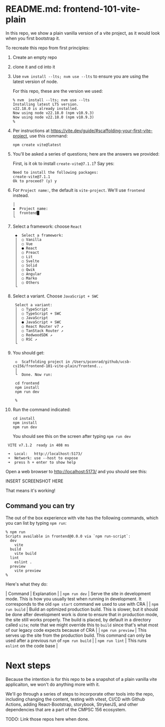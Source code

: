 # README.md: frontend-101-vite-plain

In this repo, we show a plain vanilla version of a vite project,
as it would look when you first bootstrap it.

To recreate this repo from first principles:

1. Create an empty repo
2. clone it and cd into it
3. Use `nvm install --lts; nvm use --lts` to ensure you are using
   the latest version of node.

   For this repo, these are the version we used:
   ```
   % nvm  install --lts; nvm use --lts
   Installing latest LTS version.
   v22.18.0 is already installed.
   Now using node v22.18.0 (npm v10.9.3)
   Now using node v22.18.0 (npm v10.9.3)
   % 
   ```
4. Per instructions at <https://vite.dev/guide/#scaffolding-your-first-vite-project>, use this command:

   ```
   npm create vite@latest          
   ```


5. You'll be asked a series of questions; here are the
   answers we provided:

   First, is it ok to install `create-vite@7.1.1`? Say yes:
   ```
   Need to install the following packages:
   create-vite@7.1.1
   Ok to proceed? (y) y
   ```

6. For `Project name:`, the default is `vite-project`.  We'll use
   `frontend` instead.  
 
   ```
   │
   ◆  Project name:
   │  frontend█
   └
   ```

7. Select a framework: choose `React`

   ```
    ◆  Select a framework:
    │  ○ Vanilla
    │  ○ Vue
    │  ● React
    │  ○ Preact
    │  ○ Lit
    │  ○ Svelte
    │  ○ Solid
    │  ○ Qwik
    │  ○ Angular
    │  ○ Marko
    │  ○ Others
    └
   ```

8. Select a variant.  Choose    `JavaScript + SWC`

   ```
    Select a variant:
    │  ○ TypeScript
    │  ○ TypeScript + SWC
    │  ○ JavaScript
    │  ● JavaScript + SWC
    │  ○ React Router v7 ↗
    │  ○ TanStack Router ↗
    │  ○ RedwoodSDK ↗
    │  ○ RSC ↗
    └
   ```

9. You should get:
   ```
    ◇  Scaffolding project in /Users/pconrad/github/ucsb-cs156/frontend-101-vite-plain/frontend...
    │
    └  Done. Now run:

    cd frontend
    npm install
    npm run dev

    %
   ``` 

10. Run the command indicated: 
    
    ```
    cd install
    npm install
    npm run dev
    ```

    You should see this on the screen after typing `npm run dev`


   ```
    VITE v7.1.2  ready in 408 ms

    ➜  Local:   http://localhost:5173/
    ➜  Network: use --host to expose
    ➜  press h + enter to show help
   ```

   Open a web browser to <http://localhost:5173/> and you should see this:

   INSERT SCREENSHOT HERE

   That means it's working!

## Command you can try

The out of the box experience with vite has the following commands, which you can list by typing `npm run`:

```
% npm run
Scripts available in frontend@0.0.0 via `npm run-script`:
  dev
    vite
  build
    vite build
  lint
    eslint .
  preview
    vite preview
%
```

Here's what they do:

| Command | Explanation |
| `npm run dev` | Serve the site in development mode.  This is how you usually test when running in development. It corresponds to the old `npm start` command we used to use with CRA |
| `npm run build` | Build an optimized production build.  This is slower, but it should be done after development work is done to ensure that in production mode, the site still works properly.   The build is placed, by default in a directory called `site`; note that we might override this to `build` since that's what most of our legacy code expects because of CRA |
| `npm run preview` | This serves up the site from the production build. This command can only be used after a previous run of `npm run build` |
| `npm run lint` | This runs `eslint` on the code base |

# Next steps

Because the intention is for this repo to be a snapshot of a plain vanilla vite applicaiton, we won't do anything more with it.

We'll go through a series of steps to incorporate other tools into the repo, including changing the content, testing with vitest, CI/CD with Github Actions, adding React-Bootstrap, storybook, StrykerJS, and other dependencies that are a part of the CMPSC 156 ecosystem.

TODO: Link those repos here when done.

